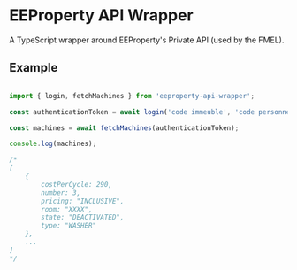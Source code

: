 # EEProperty API Wrapper

A TypeScript wrapper around EEProperty's Private API (used by the FMEL).

## Example

```typescript

import { login, fetchMachines } from 'eeproperty-api-wrapper';

const authenticationToken = await login('code immeuble', 'code personnel');

const machines = await fetchMachines(authenticationToken);

console.log(machines);

/*
[
    {
        costPerCycle: 290,
        number: 3,
        pricing: "INCLUSIVE",
        room: "XXXX",
        state: "DEACTIVATED",
        type: "WASHER"
    },
    ...
]
*/

```
